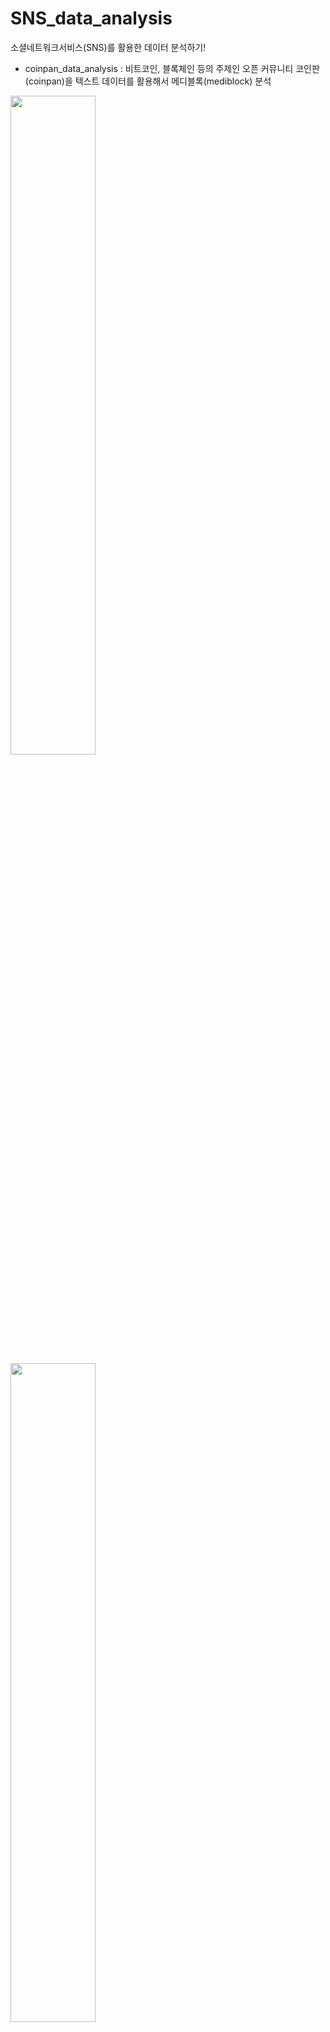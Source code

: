 # SNS_data_analysis
소셜네트워크서비스(SNS)를 활용한 데이터 분석하기!


- coinpan_data_analysis : 비트코인, 블록체인 등의 주제인 오픈 커뮤니티 코인판(coinpan)을 텍스트 데이터를 활용해서 메디블록(mediblock) 분석
<div>
<img width="52%" src = "https://user-images.githubusercontent.com/24634054/53308939-1b1d8b80-38e8-11e9-9008-7dfa4b249764.PNG">
<img width="52%" src = "https://user-images.githubusercontent.com/24634054/53308941-1b1d8b80-38e8-11e9-99fe-19a14acd6ded.PNG">
<img width="52%" src = "https://user-images.githubusercontent.com/24634054/53308942-1bb62200-38e8-11e9-8632-afccfaa75ca6.PNG">
</div>

- 다른 프로젝트